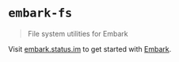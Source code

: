 # `embark-fs`

> File system utilities for Embark

Visit [embark.status.im](https://embark.status.im/) to get started with
[Embark](https://github.com/embark-framework/embark).

